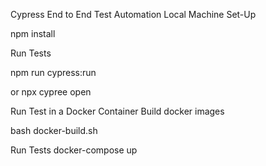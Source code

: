 Cypress End to End Test Automation
Local Machine Set-Up

npm install

Run Tests

npm run cypress:run

or 
npx cypree open

Run Test in a Docker Container
Build docker images

bash docker-build.sh

Run Tests
docker-compose up
